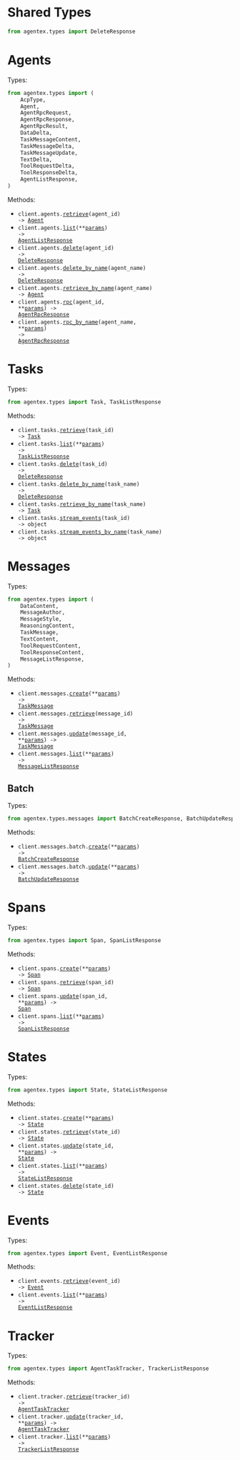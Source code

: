 # Shared Types

```python
from agentex.types import DeleteResponse
```

# Agents

Types:

```python
from agentex.types import (
    AcpType,
    Agent,
    AgentRpcRequest,
    AgentRpcResponse,
    AgentRpcResult,
    DataDelta,
    TaskMessageContent,
    TaskMessageDelta,
    TaskMessageUpdate,
    TextDelta,
    ToolRequestDelta,
    ToolResponseDelta,
    AgentListResponse,
)
```

Methods:

- <code title="get /agents/{agent_id}">client.agents.<a href="./src/agentex/resources/agents.py">retrieve</a>(agent_id) -> <a href="./src/agentex/types/agent.py">Agent</a></code>
- <code title="get /agents">client.agents.<a href="./src/agentex/resources/agents.py">list</a>(\*\*<a href="src/agentex/types/agent_list_params.py">params</a>) -> <a href="./src/agentex/types/agent_list_response.py">AgentListResponse</a></code>
- <code title="delete /agents/{agent_id}">client.agents.<a href="./src/agentex/resources/agents.py">delete</a>(agent_id) -> <a href="./src/agentex/types/shared/delete_response.py">DeleteResponse</a></code>
- <code title="delete /agents/name/{agent_name}">client.agents.<a href="./src/agentex/resources/agents.py">delete_by_name</a>(agent_name) -> <a href="./src/agentex/types/shared/delete_response.py">DeleteResponse</a></code>
- <code title="get /agents/name/{agent_name}">client.agents.<a href="./src/agentex/resources/agents.py">retrieve_by_name</a>(agent_name) -> <a href="./src/agentex/types/agent.py">Agent</a></code>
- <code title="post /agents/{agent_id}/rpc">client.agents.<a href="./src/agentex/resources/agents.py">rpc</a>(agent_id, \*\*<a href="src/agentex/types/agent_rpc_params.py">params</a>) -> <a href="./src/agentex/types/agent_rpc_response.py">AgentRpcResponse</a></code>
- <code title="post /agents/name/{agent_name}/rpc">client.agents.<a href="./src/agentex/resources/agents.py">rpc_by_name</a>(agent_name, \*\*<a href="src/agentex/types/agent_rpc_by_name_params.py">params</a>) -> <a href="./src/agentex/types/agent_rpc_response.py">AgentRpcResponse</a></code>

# Tasks

Types:

```python
from agentex.types import Task, TaskListResponse
```

Methods:

- <code title="get /tasks/{task_id}">client.tasks.<a href="./src/agentex/resources/tasks.py">retrieve</a>(task_id) -> <a href="./src/agentex/types/task.py">Task</a></code>
- <code title="get /tasks">client.tasks.<a href="./src/agentex/resources/tasks.py">list</a>(\*\*<a href="src/agentex/types/task_list_params.py">params</a>) -> <a href="./src/agentex/types/task_list_response.py">TaskListResponse</a></code>
- <code title="delete /tasks/{task_id}">client.tasks.<a href="./src/agentex/resources/tasks.py">delete</a>(task_id) -> <a href="./src/agentex/types/shared/delete_response.py">DeleteResponse</a></code>
- <code title="delete /tasks/name/{task_name}">client.tasks.<a href="./src/agentex/resources/tasks.py">delete_by_name</a>(task_name) -> <a href="./src/agentex/types/shared/delete_response.py">DeleteResponse</a></code>
- <code title="get /tasks/name/{task_name}">client.tasks.<a href="./src/agentex/resources/tasks.py">retrieve_by_name</a>(task_name) -> <a href="./src/agentex/types/task.py">Task</a></code>
- <code title="get /tasks/{task_id}/stream">client.tasks.<a href="./src/agentex/resources/tasks.py">stream_events</a>(task_id) -> object</code>
- <code title="get /tasks/name/{task_name}/stream">client.tasks.<a href="./src/agentex/resources/tasks.py">stream_events_by_name</a>(task_name) -> object</code>

# Messages

Types:

```python
from agentex.types import (
    DataContent,
    MessageAuthor,
    MessageStyle,
    ReasoningContent,
    TaskMessage,
    TextContent,
    ToolRequestContent,
    ToolResponseContent,
    MessageListResponse,
)
```

Methods:

- <code title="post /messages">client.messages.<a href="./src/agentex/resources/messages/messages.py">create</a>(\*\*<a href="src/agentex/types/message_create_params.py">params</a>) -> <a href="./src/agentex/types/task_message.py">TaskMessage</a></code>
- <code title="get /messages/{message_id}">client.messages.<a href="./src/agentex/resources/messages/messages.py">retrieve</a>(message_id) -> <a href="./src/agentex/types/task_message.py">TaskMessage</a></code>
- <code title="put /messages/{message_id}">client.messages.<a href="./src/agentex/resources/messages/messages.py">update</a>(message_id, \*\*<a href="src/agentex/types/message_update_params.py">params</a>) -> <a href="./src/agentex/types/task_message.py">TaskMessage</a></code>
- <code title="get /messages">client.messages.<a href="./src/agentex/resources/messages/messages.py">list</a>(\*\*<a href="src/agentex/types/message_list_params.py">params</a>) -> <a href="./src/agentex/types/message_list_response.py">MessageListResponse</a></code>

## Batch

Types:

```python
from agentex.types.messages import BatchCreateResponse, BatchUpdateResponse
```

Methods:

- <code title="post /messages/batch">client.messages.batch.<a href="./src/agentex/resources/messages/batch.py">create</a>(\*\*<a href="src/agentex/types/messages/batch_create_params.py">params</a>) -> <a href="./src/agentex/types/messages/batch_create_response.py">BatchCreateResponse</a></code>
- <code title="put /messages/batch">client.messages.batch.<a href="./src/agentex/resources/messages/batch.py">update</a>(\*\*<a href="src/agentex/types/messages/batch_update_params.py">params</a>) -> <a href="./src/agentex/types/messages/batch_update_response.py">BatchUpdateResponse</a></code>

# Spans

Types:

```python
from agentex.types import Span, SpanListResponse
```

Methods:

- <code title="post /spans">client.spans.<a href="./src/agentex/resources/spans.py">create</a>(\*\*<a href="src/agentex/types/span_create_params.py">params</a>) -> <a href="./src/agentex/types/span.py">Span</a></code>
- <code title="get /spans/{span_id}">client.spans.<a href="./src/agentex/resources/spans.py">retrieve</a>(span_id) -> <a href="./src/agentex/types/span.py">Span</a></code>
- <code title="patch /spans/{span_id}">client.spans.<a href="./src/agentex/resources/spans.py">update</a>(span_id, \*\*<a href="src/agentex/types/span_update_params.py">params</a>) -> <a href="./src/agentex/types/span.py">Span</a></code>
- <code title="get /spans">client.spans.<a href="./src/agentex/resources/spans.py">list</a>(\*\*<a href="src/agentex/types/span_list_params.py">params</a>) -> <a href="./src/agentex/types/span_list_response.py">SpanListResponse</a></code>

# States

Types:

```python
from agentex.types import State, StateListResponse
```

Methods:

- <code title="post /states">client.states.<a href="./src/agentex/resources/states.py">create</a>(\*\*<a href="src/agentex/types/state_create_params.py">params</a>) -> <a href="./src/agentex/types/state.py">State</a></code>
- <code title="get /states/{state_id}">client.states.<a href="./src/agentex/resources/states.py">retrieve</a>(state_id) -> <a href="./src/agentex/types/state.py">State</a></code>
- <code title="put /states/{state_id}">client.states.<a href="./src/agentex/resources/states.py">update</a>(state_id, \*\*<a href="src/agentex/types/state_update_params.py">params</a>) -> <a href="./src/agentex/types/state.py">State</a></code>
- <code title="get /states">client.states.<a href="./src/agentex/resources/states.py">list</a>(\*\*<a href="src/agentex/types/state_list_params.py">params</a>) -> <a href="./src/agentex/types/state_list_response.py">StateListResponse</a></code>
- <code title="delete /states/{state_id}">client.states.<a href="./src/agentex/resources/states.py">delete</a>(state_id) -> <a href="./src/agentex/types/state.py">State</a></code>

# Events

Types:

```python
from agentex.types import Event, EventListResponse
```

Methods:

- <code title="get /events/{event_id}">client.events.<a href="./src/agentex/resources/events.py">retrieve</a>(event_id) -> <a href="./src/agentex/types/event.py">Event</a></code>
- <code title="get /events">client.events.<a href="./src/agentex/resources/events.py">list</a>(\*\*<a href="src/agentex/types/event_list_params.py">params</a>) -> <a href="./src/agentex/types/event_list_response.py">EventListResponse</a></code>

# Tracker

Types:

```python
from agentex.types import AgentTaskTracker, TrackerListResponse
```

Methods:

- <code title="get /tracker/{tracker_id}">client.tracker.<a href="./src/agentex/resources/tracker.py">retrieve</a>(tracker_id) -> <a href="./src/agentex/types/agent_task_tracker.py">AgentTaskTracker</a></code>
- <code title="put /tracker/{tracker_id}">client.tracker.<a href="./src/agentex/resources/tracker.py">update</a>(tracker_id, \*\*<a href="src/agentex/types/tracker_update_params.py">params</a>) -> <a href="./src/agentex/types/agent_task_tracker.py">AgentTaskTracker</a></code>
- <code title="get /tracker">client.tracker.<a href="./src/agentex/resources/tracker.py">list</a>(\*\*<a href="src/agentex/types/tracker_list_params.py">params</a>) -> <a href="./src/agentex/types/tracker_list_response.py">TrackerListResponse</a></code>
